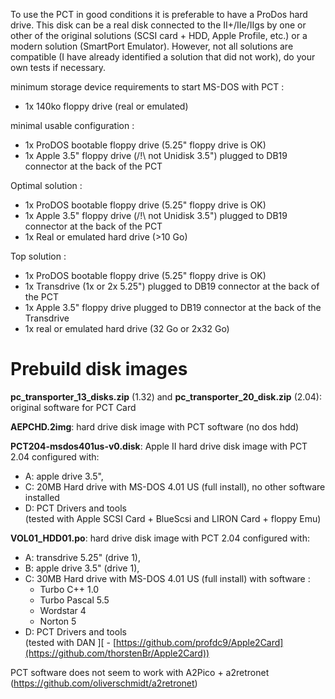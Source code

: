 To use the PCT in good conditions it is preferable to have a ProDos hard drive. This disk can be a real disk connected to the II+/IIe/IIgs by one or other of the original solutions (SCSI card + HDD, Apple Profile, etc.) or a modern solution (SmartPort Emulator). However, not all solutions are compatible (I have already identified a solution that did not work), do your own tests if necessary.  

minimum storage device requirements to start MS-DOS with PCT :
- 1x 140ko floppy drive (real or emulated)

minimal usable configuration :
- 1x ProDOS bootable floppy drive (5.25" floppy drive is OK)
- 1x Apple 3.5" floppy drive (/!\ not Unidisk 3.5") plugged to DB19 connector at the back of the PCT

Optimal solution :
- 1x ProDOS bootable floppy drive (5.25" floppy drive is OK)
- 1x Apple 3.5" floppy drive (/!\ not Unidisk 3.5") plugged to DB19 connector at the back of the PCT
- 1x Real or emulated hard drive (>10 Go)

Top solution :
- 1x ProDOS bootable floppy drive (5.25" floppy drive is OK)
- 1x Transdrive (1x or 2x 5.25") plugged to DB19 connector at the back of the PCT
- 1x Apple 3.5" floppy drive plugged to DB19 connector at the back of the Transdrive
- 1x real or emulated hard drive (32 Go or 2x32 Go)

# Prebuild disk images

**pc_transporter_13_disks.zip** (1.32) and **pc_transporter_20_disk.zip** (2.04): original software for PCT Card  

**AEPCHD.2img**: hard drive disk image with PCT software (no dos hdd)  

**PCT204-msdos401us-v0.disk**: Apple II hard drive disk image with PCT 2.04 configured with:  
- A: apple drive 3.5",  
- C: 20MB Hard drive with MS-DOS 4.01 US (full install), no other software installed
- D: PCT Drivers and tools  
(tested with Apple SCSI Card + BlueScsi and LIRON Card + floppy Emu)

**VOL01_HDD01.po**: hard drive disk image with PCT 2.04 configured with:  
- A: transdrive 5.25" (drive 1),
- B: apple drive 3.5" (drive 1),
- C: 30MB Hard drive with MS-DOS 4.01 US (full install) with software :
  - Turbo C++ 1.0
  - Turbo Pascal 5.5
  - Wordstar 4
  - Norton 5
- D: PCT Drivers and tools  
(tested with DAN ][ - [https://github.com/profdc9/Apple2Card](https://github.com/thorstenBr/Apple2Card))  

PCT software does not seem to work with A2Pico + a2retronet (https://github.com/oliverschmidt/a2retronet)
